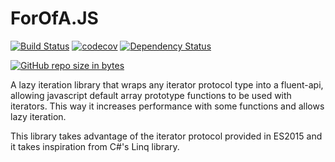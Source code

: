 # ForOfA.JS

[![Build Status](https://travis-ci.org/sergioFreitas1990/linq-js.svg?branch=master)](https://travis-ci.org/sergioFreitas1990/linq-js)
[![codecov](https://codecov.io/gh/sergioFreitas1990/linq-js/branch/master/graph/badge.svg)](https://codecov.io/gh/sergioFreitas1990/linq-js)
[![Dependency Status](https://img.shields.io/david/sergioFreitas1990/linq-js.svg?style=flat-square)](https://david-dm.org/sergioFreitas1990/linq-js)

[![GitHub repo size in bytes](https://img.shields.io/github/repo-size/badges/shields.svg)](https://github.com/sergioFreitas1990/linq-js)


A lazy iteration library that wraps any iterator protocol type into a fluent-api, allowing javascript default array prototype functions to be used with iterators. This way it increases performance with some functions and allows lazy iteration.

This library takes advantage of the iterator protocol provided in ES2015 and it takes inspiration from C#'s Linq library.
